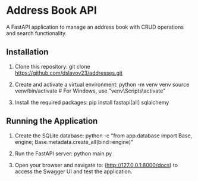 # Address Book API

A FastAPI application to manage an address book with CRUD operations and search functionality.

## Installation

1. Clone this repository:
git clone https://github.com/dslavov23/addresses.git

2. Create and activate a virtual environment:
python -m venv venv
source venv/bin/activate # For Windows, use "venv\Scripts\activate"

3. Install the required packages:
pip install fastapi[all] sqlalchemy


## Running the Application

1. Create the SQLite database:
python -c "from app.database import Base, engine; Base.metadata.create_all(bind=engine)"

2. Run the FastAPI server:
python main.py

3. Open your browser and navigate to:
(http://127.0.0.1:8000/docs) to access the Swagger UI and test the application.




